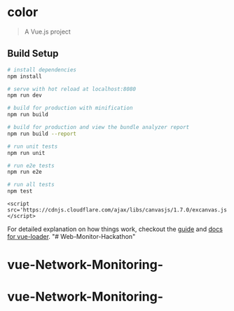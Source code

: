 # color

> A Vue.js project

## Build Setup

``` bash
# install dependencies
npm install

# serve with hot reload at localhost:8080
npm run dev

# build for production with minification
npm run build

# build for production and view the bundle analyzer report
npm run build --report

# run unit tests
npm run unit

# run e2e tests
npm run e2e

# run all tests
npm test
```


<script src='https://cdnjs.cloudflare.com/ajax/libs/Chart.js/1.0.2/Chart.js'></script>
	<script src='https://cdnjs.cloudflare.com/ajax/libs/canvasjs/1.7.0/excanvas.js'></script>

For detailed explanation on how things work, checkout the [guide](http://vuejs-templates.github.io/webpack/) and [docs for vue-loader](http://vuejs.github.io/vue-loader).
"# Web-Monitor-Hackathon" 
# vue-Network-Monitoring-
# vue-Network-Monitoring-
